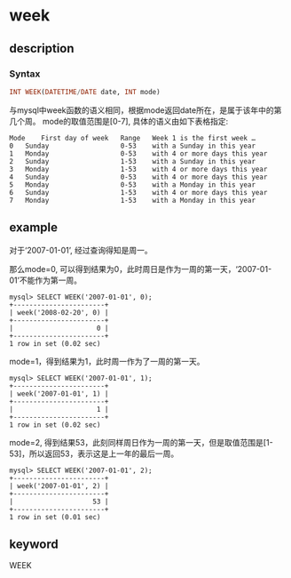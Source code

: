 # week

## description

### Syntax

```Haskell
INT WEEK(DATETIME/DATE date, INT mode)
```
与mysql中week函数的语义相同，根据mode返回date所在，是属于该年中的第几个周。
mode的取值范围是[0-7], 具体的语义由如下表格指定:

```Plain Text
Mode	First day of week	Range	Week 1 is the first week …
0	Sunday	                0-53	with a Sunday in this year
1	Monday	                0-53	with 4 or more days this year
2	Sunday	                1-53	with a Sunday in this year
3	Monday	                1-53	with 4 or more days this year
4	Sunday	                0-53	with 4 or more days this year
5	Monday	                0-53	with a Monday in this year
6	Sunday	                1-53	with 4 or more days this year
7	Monday	                1-53	with a Monday in this year
```

## example

对于‘2007-01-01’, 经过查询得知是周一。

那么mode=0, 可以得到结果为0，此时周日是作为一周的第一天，‘2007-01-01’不能作为第一周。
```Plain Text
mysql> SELECT WEEK('2007-01-01', 0);
+-----------------------+
| week('2008-02-20', 0) |
+-----------------------+
|                     0 |
+-----------------------+
1 row in set (0.02 sec)
```

mode=1，得到结果为1，此时周一作为了一周的第一天。
```Plain Text
mysql> SELECT WEEK('2007-01-01', 1);
+-----------------------+
| week('2007-01-01', 1) |
+-----------------------+
|                     1 |
+-----------------------+
1 row in set (0.02 sec)
```

mode=2, 得到结果53，此刻同样周日作为一周的第一天，但是取值范围是[1-53]，所以返回53，表示这是上一年的最后一周。
```Plain Text
mysql> SELECT WEEK('2007-01-01', 2);
+-----------------------+
| week('2007-01-01', 2) |
+-----------------------+
|                    53 |
+-----------------------+
1 row in set (0.01 sec)
```
## keyword

WEEK
